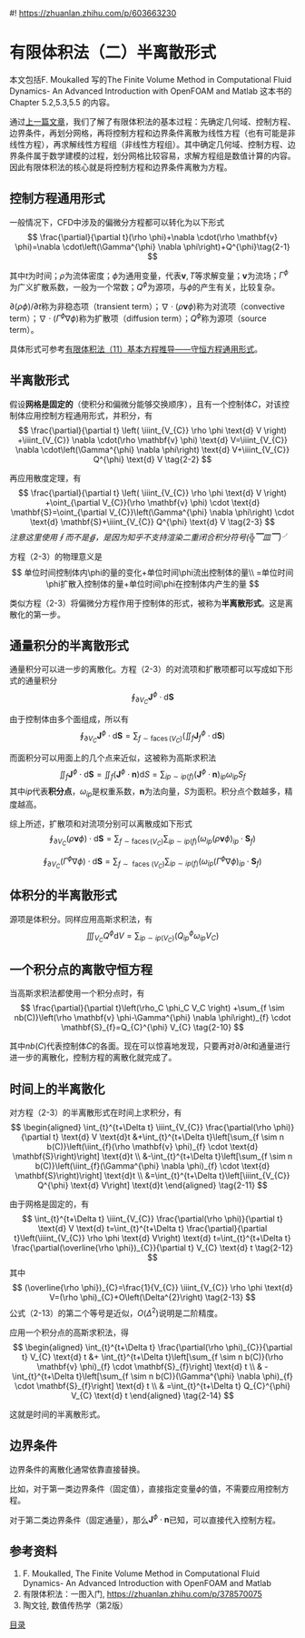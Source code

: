 #! https://zhuanlan.zhihu.com/p/603663230
# 有限体积法（二）半离散形式

本文包括F. Moukalled 写的The Finite Volume Method in Computational Fluid Dynamics- An Advanced Introduction with OpenFOAM and Matlab 这本书的Chapter 5.2,5.3,5.5 的内容。

通过[上一篇文章](https://zhuanlan.zhihu.com/p/603476900)，我们了解了有限体积法的基本过程：先确定几何域、控制方程、边界条件，再划分网格，再将控制方程和边界条件离散为线性方程（也有可能是非线性方程），再求解线性方程组（非线性方程组）。其中确定几何域、控制方程、边界条件属于数学建模的过程，划分网格比较容易，求解方程组是数值计算的内容。因此有限体积法的核心就是将控制方程和边界条件离散为方程。

## 控制方程通用形式

一般情况下，CFD中涉及的偏微分方程都可以转化为以下形式
$$
\frac{\partial}{\partial t}(\rho \phi)+\nabla \cdot(\rho \mathbf{v} \phi)=\nabla \cdot\left(\Gamma^{\phi} \nabla \phi\right)+Q^{\phi}\tag{2-1}
$$

其中$t$为时间；$\rho$为流体密度；$\phi$为通用变量，代表$\mathbf{v},T$等求解变量；$\mathbf{v}$为流场；$\Gamma^{\phi}$为广义扩散系数，一般为一个常数；$Q^{\phi}$为源项，与$\phi$的产生有关，比较复杂。

$\partial (\rho \phi)/ \partial t$称为非稳态项（transient term）；$\nabla \cdot(\rho \mathbf{v} \phi)$称为对流项（convective term）；$\nabla \cdot\left(\Gamma^{\phi} \nabla \phi\right)$称为扩散项（diffusion term）；$Q^{\phi}$称为源项（source term）。

具体形式可参考[有限体积法（11）基本方程推导——守恒方程通用形式](https://zhuanlan.zhihu.com/p/366959804)。

## 半离散形式

假设**网格是固定的**（使积分和偏微分能够交换顺序），且有一个控制体$C$，对该控制体应用控制方程通用形式，并积分，有
$$
\frac{\partial}{\partial t} \left( \iiint_{V_{C}} \rho \phi \text{d} V \right) +\iiint_{V_{C}} \nabla \cdot(\rho \mathbf{v} \phi) \text{d} V=\iiint_{V_{C}} \nabla \cdot\left(\Gamma^{\phi} \nabla \phi\right) \text{d} V+\iiint_{V_{C}} Q^{\phi} \text{d} V \tag{2-2}
$$

再应用散度定理，有
$$
\frac{\partial}{\partial t} \left( \iiint_{V_{C}} \rho \phi \text{d} V \right) +\oint_{\partial V_{C}}(\rho \mathbf{v} \phi) \cdot \text{d} \mathbf{S}=\oint_{\partial V_{C}}\left(\Gamma^{\phi} \nabla \phi\right) \cdot \text{d} \mathbf{S}+\iiint_{V_{C}} Q^{\phi} \text{d} V \tag{2-3}
$$
*注意这里使用$\oint$而不是$\oiint$，是因为知乎不支持渲染二重闭合积分符号(╬▔皿▔)╯*

方程（2-3）的物理意义是
$$
单位时间控制体内\phi的量的变化+单位时间\phi流出控制体的量\\
=单位时间\phi扩散入控制体的量+单位时间\phi在控制体内产生的量
$$

类似方程（2-3）将偏微分方程作用于控制体的形式，被称为**半离散形式**。这是离散化的第一步。


## 通量积分的半离散形式

通量积分可以进一步的离散化。方程（2-3）的对流项和扩散项都可以写成如下形式的通量积分
$$
\oint_{\partial V_{C}} \mathbf{J}^{\phi} \cdot \text{d} \mathbf{S} \tag{2-4}
$$

由于控制体由多个面组成，所以有
$$
\oint_{\partial V_{C}} \mathbf{J}^{\phi} \cdot \text{d} \mathbf{S}=\sum_{f \sim \operatorname{faces}\left(V_{C}\right)}\left(\iint_{f} \mathbf{J}_{f}^{\phi} \cdot \text{d} \mathbf{S}\right) \tag{2-5}
$$

而面积分可以用面上的几个点来近似，这被称为高斯求积法
$$
\iint_{f} \mathbf{J}^{\phi} \cdot \text{d} \mathbf{S}=\iint_{f}\left(\mathbf{J}^{\phi} \cdot \mathbf{n}\right) \text{d} S=\sum_{ip \sim ip(f)}\left(\mathbf{J}^{\phi} \cdot \mathbf{n}\right)_{ip} \omega_{ip} S_{f} \tag{2-6}
$$
其中$ip$代表**积分点**，$\omega_{ip}$是权重系数，$\mathbf{n}$为法向量，$S$为面积。积分点个数越多，精度越高。

综上所述，扩散项和对流项分别可以离散成如下形式
$$
\oint_{\partial V_{C}}(\rho \mathbf{v} \phi) \cdot \text{d} \mathbf{S}=\sum_{f \sim \operatorname{faces}(V_C)} \sum_{ip \sim ip(f)}\left(\omega_{ip}(\rho \mathbf{v} \phi)_{ip} \cdot \mathbf{S}_{f}\right) \tag{2-7}
$$

$$
\oint_{\partial V_{C}}\left(\Gamma^{\phi} \nabla \phi\right) \cdot \text{d} \mathbf{S}=\sum_{f \sim \text { faces }(V_C)} \sum_{ip \sim ip(f)}\left(\omega_{ip}\left(\Gamma^{\phi} \nabla \phi\right)_{ip} \cdot \mathbf{S}_{f}\right) \tag{2-8}
$$

## 体积分的半离散形式

源项是体积分。同样应用高斯求积法，有
$$
\iiint_{V_C} Q^{\phi} \text{d} V=\sum_{ip \sim ip(V_C)}\left(Q_{ip}^{\phi} \omega_{ip} V_C\right) \tag{2-9}
$$


## 一个积分点的离散守恒方程

当高斯求积法都使用一个积分点时，有
$$
\frac{\partial}{\partial t}\left(\rho_C \phi_C V_C \right) +\sum_{f \sim nb(C)}\left(\rho \mathbf{v} \phi-\Gamma^{\phi} \nabla \phi\right)_{f} \cdot \mathbf{S}_{f}=Q_{C}^{\phi} V_{C} \tag{2-10}
$$

其中$nb(C)$代表控制体$C$的各面。现在可以惊喜地发现，只要再对$\partial / \partial t$和通量进行进一步的离散化，控制方程的离散化就完成了。

## 时间上的半离散化

对方程（2-3）的半离散形式在时间上求积分，有
$$
\begin{aligned}
\int_{t}^{t+\Delta t} \iiint_{V_{C}} \frac{\partial(\rho \phi)}{\partial t} \text{d} V \text{d}t &+\int_{t}^{t+\Delta t}\left[\sum_{f \sim n b(C)}\left(\iint_{f}(\rho \mathbf{v} \phi)_{f} \cdot \text{d} \mathbf{S}\right)\right] \text{d}t \\
&-\int_{t}^{t+\Delta t}\left[\sum_{f \sim n b(C)}\left(\iint_{f}(\Gamma^{\phi} \nabla \phi)_{f} \cdot \text{d} \mathbf{S}\right)\right] \text{d}t \\
&=\int_{t}^{t+\Delta t}\left[\iiint_{V_{C}} Q^{\phi} \text{d} V\right] \text{d}t
\end{aligned} \tag{2-11}
$$

由于网格是固定的，有
$$
\int_{t}^{t+\Delta t} \iiint_{V_{C}} \frac{\partial(\rho \phi)}{\partial t} \text{d} V \text{d} t=\int_{t}^{t+\Delta t} \frac{\partial}{\partial t}\left(\iiint_{V_{C}} \rho \phi \text{d} V\right) \text{d} t=\int_{t}^{t+\Delta t} \frac{\partial(\overline{\rho \phi})_{C}}{\partial t} V_{C} \text{d} t \tag{2-12}
$$
其中
$$
(\overline{\rho \phi})_{C}=\frac{1}{V_{C}} \iiint_{V_{C}} \rho \phi \text{d} V=(\rho \phi)_{C}+O\left(\Delta^{2}\right) \tag{2-13}
$$
公式（2-13）的第二个等号是近似，$O\left(\Delta^{2}\right)$说明是二阶精度。

应用一个积分点的高斯求积法，得
$$
\begin{aligned}
\int_{t}^{t+\Delta t} \frac{\partial(\rho \phi)_{C}}{\partial t} V_{C} \text{d} t &+  \int_{t}^{t+\Delta t}\left[\sum_{f \sim n b(C)}(\rho \mathbf{v} \phi)_{f} \cdot \mathbf{S}_{f}\right] \text{d} t \\
& -\int_{t}^{t+\Delta t}\left[\sum_{f \sim n b(C)}(\Gamma^{\phi} \nabla \phi)_{f} \cdot \mathbf{S}_{f}\right] \text{d} t \\
& =\int_{t}^{t+\Delta t} Q_{C}^{\phi} V_{C} \text{d} t
\end{aligned} \tag{2-14}
$$

这就是时间的半离散形式。

## 边界条件

边界条件的离散化通常依靠直接替换。

比如，对于第一类边界条件（固定值），直接指定变量$\phi$的值，不需要应用控制方程。

对于第二类边界条件（固定通量），那么$\mathbf{J}^{\phi} \cdot \mathbf{n}$已知，可以直接代入控制方程。

## 参考资料

1. F. Moukalled, The Finite Volume Method in Computational Fluid Dynamics- An Advanced Introduction with OpenFOAM and Matlab
2. 有限体积法：一图入门, https://zhuanlan.zhihu.com/p/378570075
3. 陶文铨, 数值传热学（第2版）


[目录](https://zhuanlan.zhihu.com/p/599909213)

